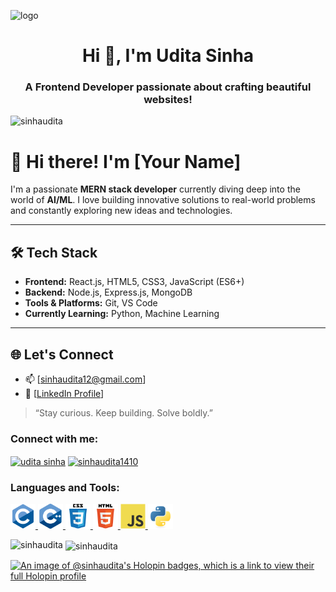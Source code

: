 ![logo](https://github.com/sinhaudita/sinhaudita/blob/main/gbanner.png)
<h1 align="center">Hi 👋, I'm Udita Sinha</h1>
<h3 align="center">A Frontend Developer passionate about crafting beautiful websites!</h3>

<p align="left"> <img src="https://komarev.com/ghpvc/?username=sinhaudita&label=Profile%20views&color=0e75b6&style=flat" alt="sinhaudita" /> </p>

# 👋 Hi there! I'm [Your Name]

I'm a passionate **MERN stack developer** currently diving deep into the world of **AI/ML**. I love building innovative solutions to real-world problems and constantly exploring new ideas and technologies.

---

## 🛠️ Tech Stack
- **Frontend:** React.js, HTML5, CSS3, JavaScript (ES6+)
- **Backend:** Node.js, Express.js, MongoDB
- **Tools & Platforms:** Git, VS Code
- **Currently Learning:** Python, Machine Learning

---

## 🌐 Let's Connect
- 📫 [sinhaudita12@gmail.com]
- 💼 [[LinkedIn Profile](https://www.linkedin.com/in/udita-sinha-aa8b11267)]

> “Stay curious. Keep building. Solve boldly.”



<h3 align="left">Connect with me:</h3>
<p align="left">
<a href="https://linkedin.com/in/udita sinha" target="blank"><img align="center" src="https://raw.githubusercontent.com/rahuldkjain/github-profile-readme-generator/master/src/images/icons/Social/linked-in-alt.svg" alt="udita sinha" height="30" width="40" /></a>
<a href="https://instagram.com/sinhaudita1410" target="blank"><img align="center" src="https://raw.githubusercontent.com/rahuldkjain/github-profile-readme-generator/master/src/images/icons/Social/instagram.svg" alt="sinhaudita1410" height="30" width="40" /></a>
</p>

<h3 align="left">Languages and Tools:</h3>
<p align="left"> <a href="https://www.cprogramming.com/" target="_blank" rel="noreferrer"> <img src="https://raw.githubusercontent.com/devicons/devicon/master/icons/c/c-original.svg" alt="c" width="40" height="40"/> </a> <a href="https://www.w3schools.com/cpp/" target="_blank" rel="noreferrer"> <img src="https://raw.githubusercontent.com/devicons/devicon/master/icons/cplusplus/cplusplus-original.svg" alt="cplusplus" width="40" height="40"/> </a> <a href="https://www.w3schools.com/css/" target="_blank" rel="noreferrer"> <img src="https://raw.githubusercontent.com/devicons/devicon/master/icons/css3/css3-original-wordmark.svg" alt="css3" width="40" height="40"/> </a> <a href="https://www.w3.org/html/" target="_blank" rel="noreferrer"> <img src="https://raw.githubusercontent.com/devicons/devicon/master/icons/html5/html5-original-wordmark.svg" alt="html5" width="40" height="40"/> </a> <a href="https://developer.mozilla.org/en-US/docs/Web/JavaScript" target="_blank" rel="noreferrer"> <img src="https://raw.githubusercontent.com/devicons/devicon/master/icons/javascript/javascript-original.svg" alt="javascript" width="40" height="40"/> </a> <a href="https://www.python.org" target="_blank" rel="noreferrer"> <img src="https://raw.githubusercontent.com/devicons/devicon/master/icons/python/python-original.svg" alt="python" width="40" height="40"/> </a> </p>

<p><img align="left" src="https://github-readme-stats.vercel.app/api/top-langs?username=sinhaudita&show_icons=true&locale=en&layout=compact" alt="sinhaudita" /></p>

<p>&nbsp;<img align="center" src="https://github-readme-stats.vercel.app/api?username=sinhaudita&show_icons=true&locale=en" alt="sinhaudita" /></p>

[![An image of @sinhaudita's Holopin badges, which is a link to view their full Holopin profile](https://holopin.me/sinhaudita)](https://holopin.io/@sinhaudita)
